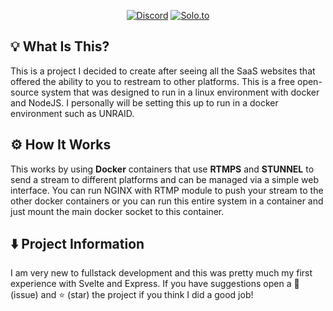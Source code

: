 <div align=center>

<!-- [![Codacy Badge](https://app.codacy.com/project/badge/Grade/84bf13972daa4f09b0d8a1b1149f11a2)](https://app.codacy.com/gh/EnderGamingFilms/Code/dashboard?utm_source=gh&utm_medium=referral&utm_content=&utm_campaign=Badge_grade) -->
[![Discord](https://img.shields.io/discord/867365182249762816?label=Discord&logo=discord&logoColor=ffffff&color=7289DA)](https://discord.gg/DMFdqzRwvu)
[![Solo.to](https://img.shields.io/badge/✨%20Other%20Socials-Click%20Here-orange.svg)](https://ender.tv)

</div>

## 💡 What Is This?

This is a project I decided to create after seeing all the SaaS websites that offered the ability to you to restream to other platforms. This is a free open-source system that was designed to run in a linux environment with docker and NodeJS. I personally will be setting this up to run in a docker environment such as UNRAID.

## ⚙️ How It Works

This works by using <b>Docker</b> containers that use <b>RTMPS</b> and <b>STUNNEL</b> to send a stream to different platforms and can be managed via a simple web interface. You can run NGINX with RTMP module to push your stream to the other docker containers or you can run this entire system in a container and just mount the main docker socket to this container.

## ⬇️ Project Information
I am very new to fullstack development and this was pretty much my first experience with Svelte and Express. If you have suggestions open a 📩 (issue) and ⭐ (star) the project if you think I did a good job!